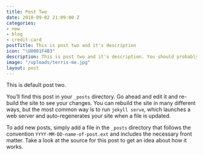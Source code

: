 ```yaml
---
title: Post Two
date: 2018-09-02 21:09:00 Z
categories:
- new
- blog
- credit-card
postTitle: This is post two and it's description
icon: "\U0001F4B3"
description: This is post two and it's description. You should probably delete this.
image: "/uploads/terris-me.jpg"
layout: post
---
```


This is default post two.

You’ll find this post in your `_posts` directory. Go ahead and edit it and re-build the site to see your changes. You can rebuild the site in many different ways, but the most common way is to run `jekyll serve`, which launches a web server and auto-regenerates your site when a file is updated.

To add new posts, simply add a file in the `_posts` directory that follows the convention `YYYY-MM-DD-name-of-post.ext` and includes the necessary front matter. Take a look at the source for this post to get an idea about how it works.
